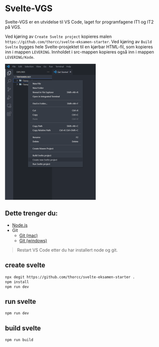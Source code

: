 # Svelte-VGS

Svelte-VGS er en utvidelse til VS Code, laget for programfagene IT1 og IT2 på VGS. 

Ved kjøring av `Create Svelte project` kopieres malen `https://github.com/thorcc/svelte-eksamen-starter`. 
Ved kjøring av `Build Svelte` bygges hele Svelte-prosjektet til en kjørbar HTML-fil, som kopieres inn i mappen `LEVERING`. Innholdet i src-mappen kopieres også inn i mappen `LEVERING/Kode`.


<p>
  <img src="https://raw.githubusercontent.com/thorcc/svelte-vgs/master/example.png" alt="logo" width="300">
</p>

## Dette trenger du:

- [Node.js](https://nodejs.org/en/)
- Git
  - [Git (mac)](https://sourceforge.net/projects/git-osx-installer/)
  - [Git (windows)](https://git-scm.com/download/windows)

> Restart VS Code etter du har installert node og git.

## create svelte
```
npx degit https://github.com/thorcc/svelte-eksamen-starter .
npm install
npm run dev
```

## run svelte
```
npm run dev
```

## build svelte

```
npm run build
```
